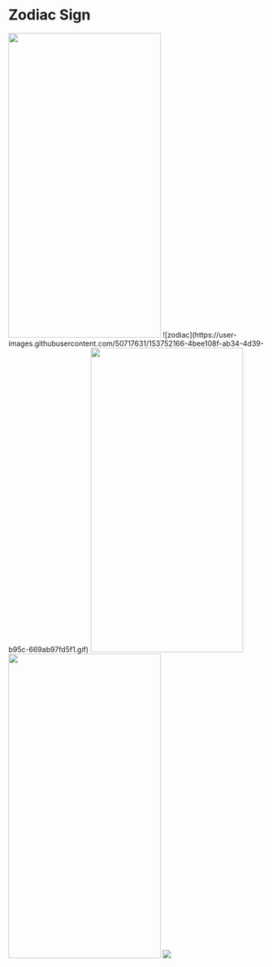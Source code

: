# Zodiac Sign


<img src="https://user-images.githubusercontent.com/50717631/153752165-e82f6821-2ab9-4d0a-a36f-f6c45e6e9017.png" width="300" height="600">
![zodiac](https://user-images.githubusercontent.com/50717631/153752166-4bee108f-ab34-4d39-b95c-669ab97fd5f1.gif)

<img src="https://user-images.githubusercontent.com/50717631/153752155-f8f60edf-1d16-4a1a-b0f7-ea0c59dd2f8c.png" width="300" height="600">
<img src="https://user-images.githubusercontent.com/50717631/153752158-f3416e21-115f-479e-a6df-76ac6d03015b.png" width="300" height="600">
<img src="https://user-images.githubusercontent.com/50717631/153752163-6b43b06c-971f-4393-b771-78f78a65471a.png">
